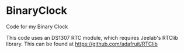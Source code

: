 # BinaryClock
Code for my Binary Clock

This code uses an DS1307 RTC module, which requires Jeelab's RTClib library. This can be found at https://github.com/adafruit/RTClib
